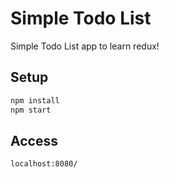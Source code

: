 # Simple Todo List
Simple Todo List app to learn redux!
## Setup
```bash
npm install
npm start
```
## Access
```
localhost:8080/
```